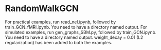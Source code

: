 # RandomWalkGCN
For practical examples, run read_nel.ipynb, followed by train_GCN_fMRI.ipynb. You need to have a directory named output.
For simulated examples, run gen_graphs_SBM.py, followed by train_GCN.ipynb. You need to have a directory named output.
weight_decay = 0.01 (L2 regularization) has been added to both the examples.

